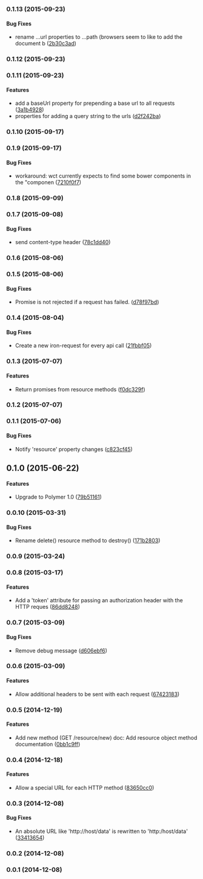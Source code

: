 <a name="0.1.13"></a>
### 0.1.13 (2015-09-23)


#### Bug Fixes

* rename ...url properties to ...path (browsers seem to like to add the document b ([2b30c3ad](http://github.com/grappendorf/grapp-rest-resource/commit/2b30c3ad1a5f85a981513feff5786c5edd0eb981))


<a name="0.1.12"></a>
### 0.1.12 (2015-09-23)


<a name="0.1.11"></a>
### 0.1.11 (2015-09-23)


#### Features

* add a baseUrl property for prepending a base url to all requests ([3a1b4928](http://github.com/grappendorf/grapp-rest-resource/commit/3a1b4928c0482c6db6595755968ad71ea8e610b6))
* properties for adding a query string to the urls ([d2f242ba](http://github.com/grappendorf/grapp-rest-resource/commit/d2f242bade2a1365c96b103f905311143b6cc922))


<a name="0.1.10"></a>
### 0.1.10 (2015-09-17)


<a name="0.1.9"></a>
### 0.1.9 (2015-09-17)


#### Bug Fixes

* workaround: wct currently expects to find some bower components in the "componen ([7210f0f7](http://github.com/grappendorf/grapp-rest-resource/commit/7210f0f74752e5a3c3536b39a0e9cc8af00a2cb2))


<a name="0.1.8"></a>
### 0.1.8 (2015-09-09)


<a name="0.1.7"></a>
### 0.1.7 (2015-09-08)


#### Bug Fixes

* send content-type header ([78c1dd40](http://github.com/grappendorf/grapp-rest-resource/commit/78c1dd40dde990b5e39ccd205eea76ce43d214ea))


<a name="0.1.6"></a>
### 0.1.6 (2015-08-06)


<a name="0.1.5"></a>
### 0.1.5 (2015-08-06)


#### Bug Fixes

* Promise is not rejected if a request has failed. ([d78f97bd](http://github.com/grappendorf/grapp-rest-resource/commit/d78f97bde06e5279895687d7372a01a4588832e6))


<a name="0.1.4"></a>
### 0.1.4 (2015-08-04)


#### Bug Fixes

* Create a new iron-request for every api call ([21fbbf05](http://github.com/grappendorf/grapp-rest-resource/commit/21fbbf050b6bf16f13233221ec1b83b275a3f5be))


<a name="0.1.3"></a>
### 0.1.3 (2015-07-07)


#### Features

* Return promises from resource methods ([f0dc329f](http://github.com/grappendorf/grapp-rest-resource/commit/f0dc329f478a6d4cbc28a8e2ae4128e2c1d658e6))


<a name="0.1.2"></a>
### 0.1.2 (2015-07-07)


<a name="0.1.1"></a>
### 0.1.1 (2015-07-06)


#### Bug Fixes

* Notify 'resource' property changes ([c823cf45](http://github.com/grappendorf/grapp-rest-resource/commit/c823cf45e7e5d3088e89ccf91f5f43d58de899a5))


<a name="0.1.0"></a>
## 0.1.0 (2015-06-22)


#### Features

* Upgrade to Polymer 1.0 ([79b51161](http://github.com/grappendorf/grapp-rest-resource/commit/79b511614ac979ed588a8a1380f2e318cfcb4117))


<a name="0.0.10"></a>
### 0.0.10 (2015-03-31)


#### Bug Fixes

* Rename delete() resource method to destroy() ([171b2803](http://github.com/grappendorf/grapp-rest-resource/commit/171b28031f388063e6ca253e4b4b8ee72baa3eaa))


<a name="0.0.9"></a>
### 0.0.9 (2015-03-24)


<a name="0.0.8"></a>
### 0.0.8 (2015-03-17)


#### Features

* Add a 'token' attribute for passing an authorization header with the HTTP reques ([86dd8248](http://github.com/grappendorf/grapp-rest-resource/commit/86dd82483802b27f87c4d8b4cd555d0198ab9a88))


<a name="0.0.7"></a>
### 0.0.7 (2015-03-09)


#### Bug Fixes

* Remove debug message ([d606ebf6](http://github.com/grappendorf/grapp-rest-resource/commit/d606ebf654f4d932e14e8f05f71802e98e01d09a))


<a name="0.0.6"></a>
### 0.0.6 (2015-03-09)


#### Features

* Allow additional headers to be sent with each request ([67423183](http://github.com/grappendorf/grapp-rest-resource/commit/6742318323b1616579ef9acd6e7caba21b384b6c))


<a name="0.0.5"></a>
### 0.0.5 (2014-12-19)


#### Features

* Add new method (GET /resource/new) doc: Add resource object method documentation ([0bb1c9ff](http://github.com/grappendorf/grapp-rest-resource/commit/0bb1c9ff2568bcce8058b0ec69bc8a8fa466265b))


<a name="0.0.4"></a>
### 0.0.4 (2014-12-18)


#### Features

* Allow a special URL for each HTTP method ([83650cc0](http://github.com/grappendorf/grapp-rest-resource/commit/83650cc09a67f737b6d13747a8c0db15337654c6))


<a name="0.0.3"></a>
### 0.0.3 (2014-12-08)


#### Bug Fixes

* An absolute URL like 'http://host/data' is rewritten to 'http:/host/data' ([33413654](http://github.com/grappendorf/grapp-rest-resource/commit/33413654eca4854d0f2c99758b806dac4abc9e9e))


<a name="0.0.2"></a>
### 0.0.2 (2014-12-08)


<a name="0.0.1"></a>
### 0.0.1 (2014-12-08)


